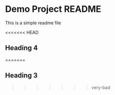 # Demo Project README

This is a simple readme file

<<<<<<< HEAD
## Heading 4


=======
## Heading 3
>>>>>>> very-bad
